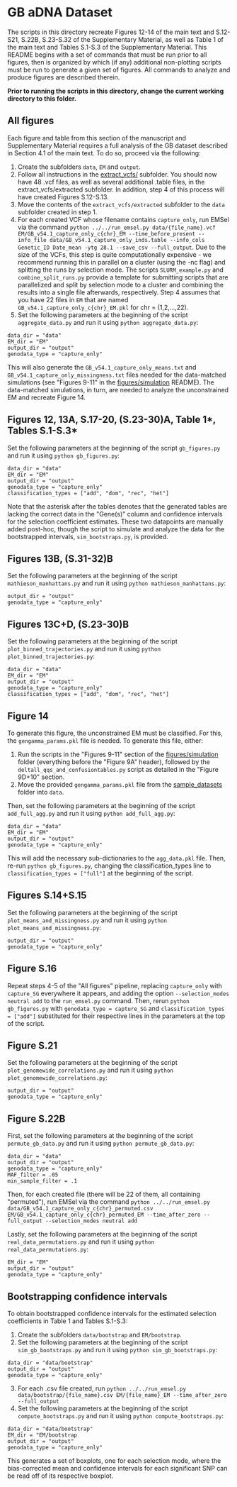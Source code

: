 # GB aDNA Dataset

The scripts in this directory recreate Figures 12-14 of the main text and S.12-S21, S.22B, S.23-S.32 of the Supplementary Material, as well as Table 1 of the main text and Tables S.1-S.3 of the Supplementary Material. This README begins with a set of commands that must be run prior to all figures, then  is organized by which (if any) additional non-plotting scripts must be run to generate a given set of figures. All commands to analyze and produce figures are described therein.

**Prior to running the scripts in this directory, change the current working directory to this folder.**

## All figures

Each figure and table from this section of the manuscript and Supplementary Material requires a full analysis of the GB dataset described in Section 4.1 of the main text. To do so, proceed via the following:

1. Create the subfolders `data`, `EM` and `output`.
2. Follow all instructions in the [extract_vcfs/](extract_vcfs/) subfolder. You should now have 48 .vcf files, as well as several additional .table files, in the extract_vcfs/extracted subfolder. In addition, step 4 of this process will have created Figures S.12-S.13.
3. Move the contents of the `extract_vcfs/extracted` subfolder to the `data` subfolder created in step 1.
4. For each created VCF whose filename contains `capture_only`, run EMSel via the command `python ../../run_emsel.py data/{file_name}.vcf EM/GB_v54.1_capture_only_c{chr}_EM --time_before_present --info_file data/GB_v54.1_capture_only_inds.table --info_cols Genetic_ID Date_mean -ytg 28.1 --save_csv --full_output`. Due to the size of the VCFs, this step is quite computationally expensive - we recommend running this in parallel on a cluster (using the -nc flag) and splitting the runs by selection mode. The scripts `SLURM_example.py` and `combine_split_runs.py` provide a template for submitting scripts that are parallelized and split by selection mode to a cluster and combining the results into a single file afterwards, respectively. Step 4 assumes that you have 22 files in `EM` that are named `GB_v54.1_capture_only_c{chr}_EM.pkl` for chr = (1,2,...,22).
5. Set the following parameters at the beginning of the script `aggregate_data.py` and run it using `python aggregate_data.py`:
```
data_dir = "data"
EM_dir = "EM"
output_dir = "output"
genodata_type = "capture_only"
```
This will also generate the `GB_v54.1_capture_only_means.txt` and `GB_v54.1_capture_only_missingness.txt` files needed for the data-matched simulations (see "Figures 9-11" in the [figures/simulation](../simulation) README). The data-matched simulations, in turn, are needed to analyze the unconstrained EM and recreate Figure 14.

## Figures 12, 13A, S.17-20, (S.23-30)A, Table 1*, Tables S.1-S.3*

Set the following parameters at the beginning of the script `gb_figures.py` and run it using `python gb_figures.py`:
```
data_dir = "data"
EM_dir = "EM"
output_dir = "output"
genodata_type = "capture_only"
classification_types = ["add", "dom", "rec", "het"]
```

Note that the asterisk after the tables denotes that the generated tables are lacking the correct data in the "Gene(s)" column and confidence intervals for the selection coefficient estimates. These two datapoints are manually added post-hoc, though the script to simulate and analyze the data for the bootstrapped intervals, `sim_bootstraps.py`, is provided.

## Figures 13B, (S.31-32)B

Set the following parameters at the beginning of the script `mathieson_manhattans.py` and run it using `python mathieson_manhattans.py`:
```
output_dir = "output"
genodata_type = "capture_only"
```

## Figures 13C+D, (S.23-30)B

Set the following parameters at the beginning of the script `plot_binned_trajectories.py` and run it using `python plot_binned_trajectories.py`:
```
data_dir = "data"
EM_dir = "EM"
output_dir = "output"
genodata_type = "capture_only"
classification_types = ["add", "dom", "rec", "het"]
```

## Figure 14

To generate this figure, the unconstrained EM must be classified. For this, the `gengamma_params.pkl` file is needed. To generate this file, either:
1. Run the scripts in the "Figures 9-11" section of the [figures/simulation](../simulation) folder (everything before the "Figure 9A" header), followed by the `deltall_qqs_and_confusiontables.py` script as detailed in the "Figure 9D+10" section.
2. Move the provided `gengamma_params.pkl` file from the [sample_datasets](../../sample_datasets) folder into `data`.

Then, set the following parameters at the beginning of the script `add_full_agg.py` and run it using `python add_full_agg.py`:
```
data_dir = "data"
EM_dir = "EM"
output_dir = "output"
genodata_type = "capture_only"
```

This will add the necessary sub-dictionaries to the `agg_data.pkl` file. Then, re-run `python gb_figures.py`, changing the classification_types line to `classification_types = ["full"]` at the beginning of the script.

## Figures S.14+S.15

Set the following parameters at the beginning of the script `plot_means_and_missingness.py` and run it using `python plot_means_and_missingness.py`:
```
output_dir = "output"
genodata_type = "capture_only"
```

## Figure S.16

Repeat steps 4-5 of the "All figures" pipeline, replacing `capture_only` with `capture_SG` everywhere it appears, and adding the option `--selection_modes neutral add` to the `run_emsel.py` command. Then, rerun `python gb_figures.py` with `genodata_type = capture_SG` and `classification_types = ["add"]` substituted for their respective lines in the parameters at the top of the script.

## Figure S.21

Set the following parameters at the beginning of the script `plot_genomewide_correlations.py` and run it using `python plot_genomewide_correlations.py`:
```
output_dir = "output"
genodata_type = "capture_only"
```

## Figure S.22B

First, set the following parameters at the beginning of the script `permute_gb_data.py` and run it using `python permute_gb_data.py`:
```
data_dir = "data"
output_dir = "output"
genodata_type = "capture_only"
MAF_filter = .05
min_sample_filter = .1
```

Then, for each created file (there will be 22 of them, all containing "permuted"), run EMSel via the command `python ../../run_emsel.py data/GB_v54.1_capture_only_c{chr}_permuted.csv EM/GB_v54.1_capture_only_c{chr}_permuted_EM --time_after_zero --full_output --selection_modes neutral add`

Lastly, set the following parameters at the beginning of the script `real_data_permutations.py` and run it using `python real_data_permutations.py`:
```
EM_dir = "EM"
output_dir = "output"
genodata_type = "capture_only"
```

## Bootstrapping confidence intervals

To obtain bootstrapped confidence intervals for the estimated selection coefficients in Table 1 and Tables S.1-S.3:
1. Create the subfolders `data/bootstrap` and `EM/bootstrap`.
2. Set the following parameters at the beginning of the script `sim_gb_bootstraps.py` and run it using `python sim_gb_bootstraps.py`:
```
data_dir = "data/bootstrap"
output_dir = "output"
genodata_type = "capture_only"
```
3. For each .csv file created, run `python ../../run_emsel.py data/bootstrap/{file_name}.csv EM/{file_name}_EM --time_after_zero --full_output`
4. Set the following parameters at the beginning of the script `compute_bootstraps.py` and run it using `python compute_bootstraps.py`:
  ```
data_dir = "data/bootstrap"
EM_dir = "EM/bootstrap
output_dir = "output"
genodata_type = "capture_only"
``` 
This generates a set of boxplots, one for each selection mode, where the bias-corrected mean and confidence intervals for each significant SNP can be read off of its respective boxplot.

